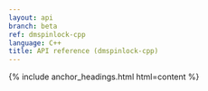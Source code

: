```yaml
---
layout: api
branch: beta
ref: dmspinlock-cpp
language: C++
title: API reference (dmspinlock-cpp)
---
```

{% include anchor_headings.html html=content %}